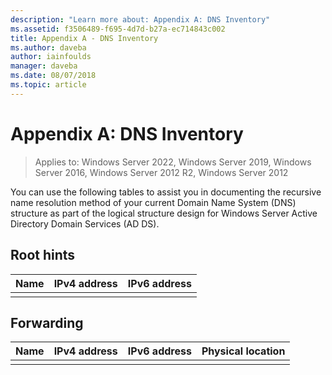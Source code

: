 ```yaml
---
description: "Learn more about: Appendix A: DNS Inventory"
ms.assetid: f3506489-f695-4d7d-b27a-ec714843c002
title: Appendix A - DNS Inventory
ms.author: daveba
author: iainfoulds
manager: daveba
ms.date: 08/07/2018
ms.topic: article
---
```


# Appendix A: DNS Inventory

>Applies to: Windows Server 2022, Windows Server 2019, Windows Server 2016, Windows Server 2012 R2, Windows Server 2012

You can use the following tables to assist you in documenting the recursive name resolution method of your current Domain Name System (DNS) structure as part of the logical structure design for Windows Server Active Directory Domain Services (AD DS).

## Root hints

|Name|IPv4 address|IPv6 address|
|--------|----------------|----------------|
||||

## Forwarding

|Name|IPv4 address|IPv6 address|Physical location|
|--------|----------------|----------------|---------------------|
|||||
